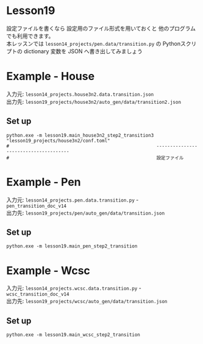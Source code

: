# Lesson19

設定ファイルを書くなら 設定用のファイル形式を用いておくと 他のプログラムでも利用できます。  
本レッスンでは `lesson14_projects/pen.data/transition.py` の Pythonスクリプトの dictionary 変数を JSON へ書き出してみましょう  

# Example - House

入力元: `lesson14_projects.house3n2.data.transition.json`  
出力先: `lesson19_projects/house3n2/auto_gen/data/transition2.json`  

## Set up

```shell
python.exe -m lesson19.main_house3n2_step2_transition3 "lesson19_projects/house3n2/conf.toml"
#                                                      --------------------------------------
#                                                      設定ファイル
```

# Example - Pen

入力元: `lesson14_projects.pen.data.transition.py` - `pen_transition_doc_v14`  
出力先: `lesson19_projects/pen/auto_gen/data/transition.json`  

## Set up

```shell
python.exe -m lesson19.main_pen_step2_transition
```

# Example - Wcsc

入力元: `lesson14_projects.wcsc.data.transition.py` - `wcsc_transition_doc_v14`  
出力先: `lesson19_projects/wcsc/auto_gen/data/transition.json`  

## Set up

```shell
python.exe -m lesson19.main_wcsc_step2_transition
```
